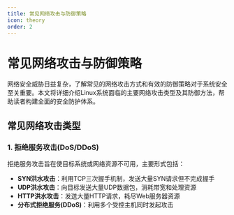 ```yaml
---
title: 常见网络攻击与防御策略
icon: theory
order: 2
---
```


# 常见网络攻击与防御策略

网络安全威胁日益复杂，了解常见的网络攻击方式和有效的防御策略对于系统安全至关重要。本文将详细介绍Linux系统面临的主要网络攻击类型及其防御方法，帮助读者构建全面的安全防护体系。

## 常见网络攻击类型

### 1. 拒绝服务攻击(DoS/DDoS)

拒绝服务攻击旨在使目标系统或网络资源不可用，主要形式包括：

- **SYN洪水攻击**：利用TCP三次握手机制，发送大量SYN请求但不完成握手
- **UDP洪水攻击**：向目标发送大量UDP数据包，消耗带宽和处理资源
- **HTTP洪水攻击**：发送大量HTTP请求，耗尽Web服务器资源
- **分布式拒绝服务(DDoS)**：利用多个受控主机同时发起攻击
